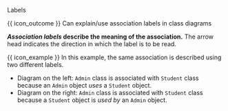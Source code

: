 <span id="title">Labels</span>

<span id="prereqs"></span>

<span id="outcomes">{{ icon_outcome }} Can explain/use association labels in class diagrams</span>

<div id="body">

**_Association labels_ describe the meaning of the association.** The arrow head indicates the direction in which the label is to be read.

<pic src="{{baseUrl}}/uml/classDiagrams/associations/labels/images/notation.png" width="400" />

<box>

{{ icon_example }} In this example, the same association is described using two different labels.

<pic src="{{baseUrl}}/uml/classDiagrams/associations/labels/images/adminStudent.png" width="600" />
<p/>

* Diagram on the left:  `Admin` class is associated with `Student` class because an `Admin` object _uses_ a `Student` object.
* Diagram on the right: `Admin` class is associated with `Student` class because a `Student` object is _used by_ an `Admin` object.

</box>

</div>

<div id="extras">
</div>
